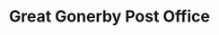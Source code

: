 ---
title: "Great Gonerby Post Office"
url: /great-gonerby/great-gonerby-post-office/
shop: convenience
---